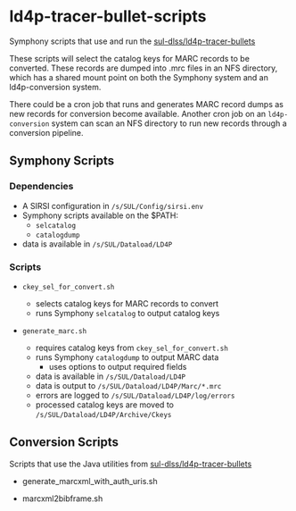 # ld4p-tracer-bullet-scripts

Symphony scripts that use and run the [sul-dlss/ld4p-tracer-bullets](https://github.com/sul-dlss/ld4p-tracer-bullets)

These scripts will select the catalog keys for MARC records to be converted.
These records are dumped into .mrc files in an NFS directory, which has a shared
mount point on both the Symphony system and an ld4p-conversion system.

There could be a cron job that runs and generates MARC record dumps as
new records for conversion become available. Another cron job on an
`ld4p-conversion` system can scan an NFS directory to run new records
through a conversion pipeline.


## Symphony Scripts

### Dependencies

- A SIRSI configuration in `/s/SUL/Config/sirsi.env`
- Symphony scripts available on the $PATH:
  - `selcatalog`
  - `catalogdump`
- data is available in `/s/SUL/Dataload/LD4P`

### Scripts

- `ckey_sel_for_convert.sh`
  - selects catalog keys for MARC records to convert
  - runs Symphony `selcatalog` to output catalog keys

- `generate_marc.sh`
  - requires catalog keys from `ckey_sel_for_convert.sh`
  - runs Symphony `catalogdump` to output MARC data
    - uses options to output required fields
  - data is available in `/s/SUL/Dataload/LD4P`
  - data is output to `/s/SUL/Dataload/LD4P/Marc/*.mrc`
  - errors are logged to `/s/SUL/Dataload/LD4P/log/errors`
  - processed catalog keys are moved to `/s/SUL/Dataload/LD4P/Archive/Ckeys`


## Conversion Scripts

Scripts that use the Java utilities from
[sul-dlss/ld4p-tracer-bullets](https://github.com/sul-dlss/ld4p-tracer-bullets)

- generate_marcxml_with_auth_uris.sh

- marcxml2bibframe.sh

